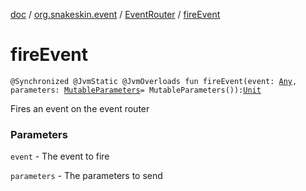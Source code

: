 [doc](../../index.md) / [org.snakeskin.event](../index.md) / [EventRouter](index.md) / [fireEvent](./fire-event.md)

# fireEvent

`@Synchronized @JvmStatic @JvmOverloads fun fireEvent(event: `[`Any`](https://kotlinlang.org/api/latest/jvm/stdlib/kotlin/-any/index.html)`, parameters: `[`MutableParameters`](../../org.snakeskin.logic/-mutable-parameters/index.md)` = MutableParameters()): `[`Unit`](https://kotlinlang.org/api/latest/jvm/stdlib/kotlin/-unit/index.html)

Fires an event on the event router

### Parameters

`event` - The event to fire

`parameters` - The parameters to send